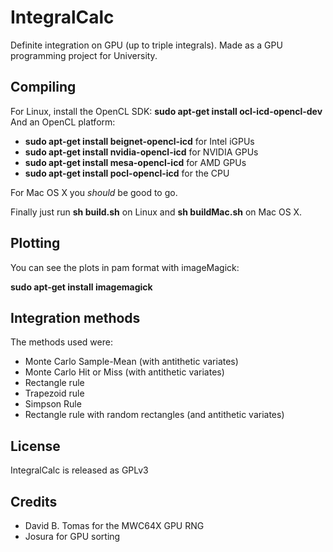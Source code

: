 # IntegralCalc
Definite integration on GPU (up to triple integrals). Made as a GPU programming project for University.
## Compiling
For Linux, install the OpenCL SDK:
**sudo apt-get install ocl-icd-opencl-dev**
And an OpenCL platform:
- **sudo apt-get install beignet-opencl-icd** for Intel iGPUs
- **sudo apt-get install nvidia-opencl-icd** for NVIDIA GPUs
- **sudo apt-get install mesa-opencl-icd** for AMD GPUs
- **sudo apt-get install pocl-opencl-icd** for the CPU

For Mac OS X you *should* be good to go.

Finally just run **sh build.sh** on Linux and **sh buildMac.sh** on Mac OS X.

## Plotting
You can see the plots in pam format with imageMagick:

**sudo apt-get install imagemagick**

## Integration methods
The methods used were:
- Monte Carlo Sample-Mean (with antithetic variates)
- Monte Carlo Hit or Miss (with antithetic variates)
- Rectangle rule
- Trapezoid rule
- Simpson Rule
- Rectangle rule with random rectangles (and antithetic variates)

## License
IntegralCalc is released as GPLv3

## Credits
- David B. Tomas for the MWC64X GPU RNG
- Josura for GPU sorting
